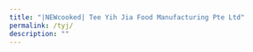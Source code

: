 ```yaml
---
title: "|NEWcooked| Tee Yih Jia Food Manufacturing Pte Ltd"
permalink: /tyj/
description: ""
---
```

